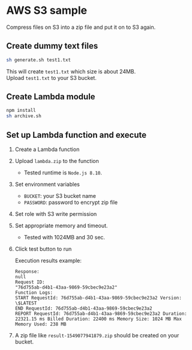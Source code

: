 # AWS S3 sample

Compress files on S3 into a zip file and put it on to S3 again.

## Create dummy text files

```sh
sh generate.sh test1.txt
```

This will create `test1.txt` which size is about 24MB.  
Upload `test1.txt` to your S3 bucket.

## Create Lambda module

```sh
npm install
sh archive.sh
```

## Set up Lambda function and execute

1. Create a Lambda function
1. Upload `lambda.zip` to the function

   - Tested runtime is `Node.js 8.10`.

1. Set environment variables

   - `BUCKET`: your S3 bucket name
   - `PASSWORD`: password to encrypt zip file

1. Set role with S3 write permission
1. Set appropriate memory and timeout.

   - Tested with 1024MB and 30 sec.

1. Click test button to run

   Execution results example:

   ```
   Response:
   null
   Request ID:
   "76d755ab-d4b1-43aa-9869-59cbec9e23a2"
   Function Logs:
   START RequestId: 76d755ab-d4b1-43aa-9869-59cbec9e23a2 Version: \$LATEST
   END RequestId: 76d755ab-d4b1-43aa-9869-59cbec9e23a2
   REPORT RequestId: 76d755ab-d4b1-43aa-9869-59cbec9e23a2 Duration: 22321.15 ms Billed Duration: 22400 ms Memory Size: 1024 MB Max Memory Used: 238 MB
   ```

1. A zip file like `result-1549077941879.zip` should be created on your bucket.
